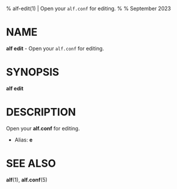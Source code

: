 % alf-edit(1) | Open your `alf.conf` for editing.
% 
% September 2023

NAME
==================================================

**alf edit** - Open your `alf.conf` for editing.

SYNOPSIS
==================================================

**alf edit**

DESCRIPTION
==================================================

Open your **alf.conf** for editing.

- Alias: **e**

SEE ALSO
==================================================

**alf**(1), **alf.conf**(5)


